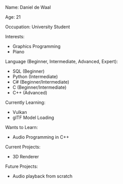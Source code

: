Name: Daniel de Waal

Age: 21

Occupation: University Student

Interests:
- Graphics Programming
- Piano

Language (Beginner, Intermediate, Advanced, Expert):
- SQL (Beginner)
- Python (Intermediate)
- C# (Beginner/Intermediate)
- C (Beginner/Intermediate)
- C++ (Advanced)

Currently Learning:
- Vulkan
- glTF Model Loading

Wants to Learn:
- Audio Programming in C++

Current Projects:
- 3D Renderer

Future Projects:
- Audio playback from scratch
